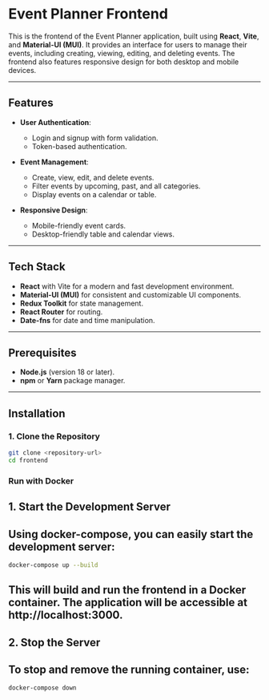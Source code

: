# Event Planner Frontend

This is the frontend of the Event Planner application, built using **React**, **Vite**, and **Material-UI (MUI)**. It provides an interface for users to manage their events, including creating, viewing, editing, and deleting events. The frontend also features responsive design for both desktop and mobile devices.

---

## Features

- **User Authentication**:
  - Login and signup with form validation.
  - Token-based authentication.

- **Event Management**:
  - Create, view, edit, and delete events.
  - Filter events by upcoming, past, and all categories.
  - Display events on a calendar or table.

- **Responsive Design**:
  - Mobile-friendly event cards.
  - Desktop-friendly table and calendar views.

---

## Tech Stack

- **React** with Vite for a modern and fast development environment.
- **Material-UI (MUI)** for consistent and customizable UI components.
- **Redux Toolkit** for state management.
- **React Router** for routing.
- **Date-fns** for date and time manipulation.

---

## Prerequisites

- **Node.js** (version 18 or later).
- **npm** or **Yarn** package manager.

---

## Installation

### 1. Clone the Repository
```bash
git clone <repository-url>
cd frontend
```

### Run with Docker

## 1. Start the Development Server

## Using docker-compose, you can easily start the development server:
```bash
docker-compose up --build
```
## This will build and run the frontend in a Docker container. The application will be accessible at http://localhost:3000.
## 2. Stop the Server

## To stop and remove the running container, use:
```bash
docker-compose down
```